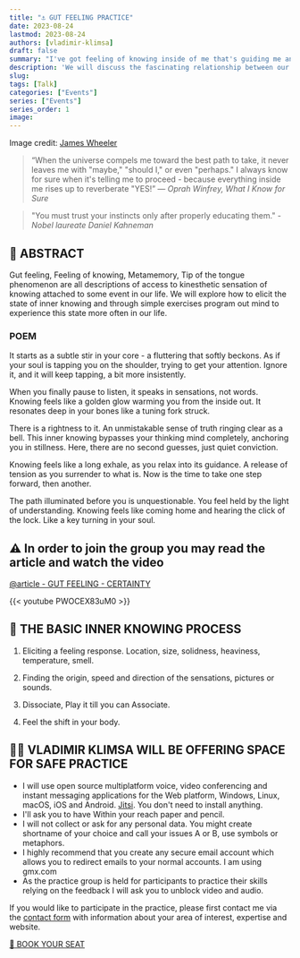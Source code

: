 ```yaml
---
title: "⚓ GUT FEELING PRACTICE"
date: 2023-08-24
lastmod: 2023-08-24
authors: [vladimir-klimsa]
draft: false
summary: "I've got feeling of knowing inside of me that's guiding me and offering calm comfort."
description: 'We will discuss the fascinating relationship between our gut feelings and our sense of certainty.'
slug: 
tags: [Talk]
categories: ["Events"]
series: ["Events"]
series_order: 1
image:
---
```


Image credit: [James Wheeler](https://pixabay.com/photos/alberta-canada-lake-mountains-2297204/)

> “When the universe compels me toward the best path to take, it never leaves me with "maybe," "should I," or even "perhaps." I always know for sure when it's telling me to proceed - because everything inside me rises up to reverberate "YES!”
― *Oprah Winfrey, What I Know for Sure*

> "You must trust your instincts only after properly educating them." - *Nobel laureate Daniel Kahneman*

## 📄 ABSTRACT

Gut feeling, Feeling of knowing, Metamemory, Tip of the tongue phenomenon are all descriptions of access to kinesthetic sensation of knowing attached to some event in our life. We will explore how to elicit the state of inner knowing and through simple exercises program out mind to experience this state more often in our life.

### POEM

It starts as a subtle stir in your core - a fluttering that softly beckons. As if your soul is tapping you on the shoulder, trying to get your attention. Ignore it, and it will keep tapping, a bit more insistently. 

When you finally pause to listen, it speaks in sensations, not words. Knowing feels like a golden glow warming you from the inside out. It resonates deep in your bones like a tuning fork struck.

There is a rightness to it. An unmistakable sense of truth ringing clear as a bell. This inner knowing bypasses your thinking mind completely, anchoring you in stillness. Here, there are no second guesses, just quiet conviction.

Knowing feels like a long exhale, as you relax into its guidance. A release of tension as you surrender to what is. Now is the time to take one step forward, then another. 

The path illuminated before you is unquestionable. You feel held by the light of understanding. Knowing feels like coming home and hearing the click of the lock. Like a key turning in your soul.

## ⚠️ In order to join the group you may read the article and watch the video

[@article - GUT FEELING - CERTAINTY](/en/post/20230829-certainty/)

{{< youtube PWOCEX83uM0 >}}

## 🏅 THE BASIC INNER KNOWING PROCESS

1. Eliciting a feeling response. Location, size, solidness, heaviness, temperature, smell.

2. Finding the origin, speed and direction of the sensations, pictures or sounds.
  
3. Dissociate, Play it till you can Associate.
   
4. Feel the shift in your body.
  
## 👨‍🦲 VLADIMIR KLIMSA WILL BE OFFERING SPACE FOR SAFE PRACTICE

- I will use open source multiplatform voice, video conferencing and instant messaging applications for the Web platform, Windows, Linux, macOS, iOS and Android. [Jitsi](https://en.wikipedia.org/wiki/Jitsi). You don't need to install anything.
- I'll ask you to have Within your reach paper and pencil.
- I will not collect or ask for any personal data. You might create shortname of your choice and call your issues A or B, use symbols or metaphors.
- I highly recommend that you create any secure email account which allows you to redirect emails to your normal accounts. I am using gmx.com
- As the practice group is held for participants to practice their skills relying on the feedback I will ask you to unblock video and audio.

If you would like to participate in the practice, please first contact me via the [contact form](/en/#contact) with information about your area of interest, expertise and website.

<a href="https://www.eventbrite.co.uk/o/vladimir-klimsa-69104497903" aria-label="BOOK YOUR SEAT" class="btn btn-danger btn-block text-white">🎫 BOOK YOUR SEAT</a>